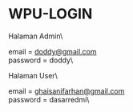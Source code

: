 # WPU-LOGIN

Halaman Admin\

email			= doddy@gmail.com\
password	= doddy\

Halaman User\

email			= ghaisanifarhan@gmail.com\
password	= dasarredmi\

